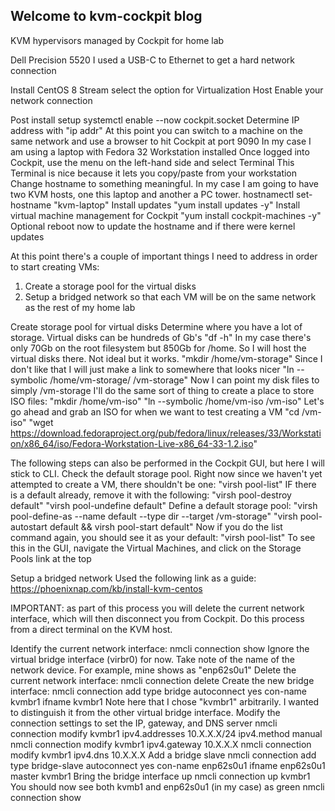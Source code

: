 ## Welcome to kvm-cockpit blog

KVM hypervisors managed by Cockpit for home lab

Dell Precision 5520
I used a USB-C to Ethernet to get a hard network connection

Install CentOS 8 Stream
  select the option for Virtualization Host
  Enable your network connection
  
Post install setup
  systemctl enable --now cockpit.socket
  Determine IP address with "ip addr"
  At this point you can switch to a machine on the same network and use a browser to hit Cockpit at port 9090
    In my case I am using a laptop with Fedora 32 Workstation installed
  Once logged into Cockpit, use the menu on the left-hand side and select Terminal
    This Terminal is nice because it lets you copy/paste from your workstation
  Change hostname to something meaningful. In my case I am going to have two KVM hosts, one this laptop and another a PC tower.
    hostnamectl set-hostname "kvm-laptop"
  Install updates
    "yum install updates -y"
  Install virtual machine management for Cockpit 
    "yum install cockpit-machines -y"
  Optional reboot now to update the hostname and if there were kernel updates
  
At this point there's a couple of important things I need to address in order to start creating VMs:
  1. Create a storage pool for the virtual disks
  2. Setup a bridged network so that each VM will be on the same network as the rest of my home lab

Create storage pool for virtual disks
  Determine where you have a lot of storage. Virtual disks can be hundreds of Gb's
    "df -h"
  In my case there's only 70Gb on the root filesystem but 850Gb for /home. So I will host the virtual disks there. Not ideal but it works.
    "mkdir /home/vm-storage"
  Since I don't like that I will just make a link to somewhere that looks nicer
    "ln --symbolic /home/vm-storage/ /vm-storage"
  Now I can point my disk files to simply /vm-storage
  I'll do the same sort of thing to create a place to store ISO files:
    "mkdir /home/vm-iso"
    "ln --symbolic /home/vm-iso /vm-iso"
  Let's go ahead and grab an ISO for when we want to test creating a VM
    "cd /vm-iso"
    "wget https://download.fedoraproject.org/pub/fedora/linux/releases/33/Workstation/x86_64/iso/Fedora-Workstation-Live-x86_64-33-1.2.iso"
    
  The following steps can also be performed in the Cockpit GUI, but here I will stick to CLI.
  Check the default storage pool. Right now since we haven't yet attempted to create a VM, there shouldn't be one:
    "virsh pool-list"
  IF there is a default already, remove it with the following:
    "virsh pool-destroy default"
    "virsh pool-undefine default"
  Define a default storage pool:
    "virsh pool-define-as --name default --type dir --target /vm-storage"
    "virsh pool-autostart default && virsh pool-start default"
  Now if you do the list command again, you should see it as your default:
    "virsh pool-list"
  To see this in the GUI, navigate the Virtual Machines, and click on the Storage Pools link at the top
    
Setup a bridged network
  Used the following link as a guide: https://phoenixnap.com/kb/install-kvm-centos
  
  IMPORTANT: as part of this process you will delete the current network interface, which will then disconnect you from Cockpit.
             Do this process from a direct terminal on the KVM host.
        
  Identify the current network interface:
    nmcli connection show
  Ignore the virtual bridge interface (virbr0) for now.
  Take note of the name of the network device. For example, mine shows as "enp62s0u1"
  Delete the current network interface:
    nmcli connection delete <uuid of your interface>
  Create the new bridge interface:
    nmcli connection add type bridge autoconnect yes con-name kvmbr1 ifname kvmbr1
  Note here that I chose "kvmbr1" arbitrarily. I wanted to distinguish it from the other virtual bridge interface.
  Modify the connection settings to set the IP, gateway, and DNS server
    nmcli connection modify kvmbr1 ipv4.addresses 10.X.X.X/24 ipv4.method manual
    nmcli connection modify kvmbr1 ipv4.gateway 10.X.X.X
    nmcli connection modify kvmbr1 ipv4.dns 10.X.X.X
  Add a bridge slave
    nmcli connection add type bridge-slave autoconnect yes con-name enp62s0u1 ifname enp62s0u1 master kvmbr1
  Bring the bridge interface up
    nmcli connection up kvmbr1
  You should now see both kvmb1 and enp62s0u1 (in my case) as green
    nmcli connection show
  
  
  
